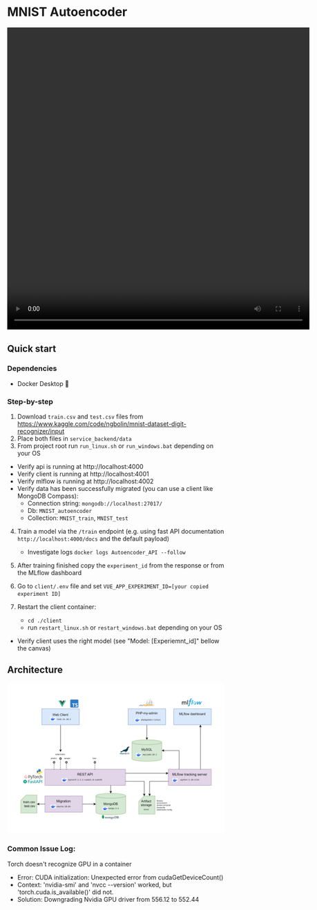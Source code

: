 # MNIST Autoencoder

<video width="700" height="700" controls>
  <source src="documentation/Demo.mp4" type="video/mp4">
</video>

## Quick start
### Dependencies
- Docker Desktop 🐋 

### Step-by-step
1. Download `train.csv` and `test.csv` files from https://www.kaggle.com/code/ngbolin/mnist-dataset-digit-recognizer/input
2. Place both files in `service_backend/data`
3. From project root run `run_linux.sh` or `run_windows.bat` depending on your OS

- Verify api is running at http://localhost:4000
- Verify client is running at http://localhost:4001
- Verify mlflow is running at http://localhost:4002
- Verify data has been successfully migrated (you can use a client like MongoDB Compass):
  - Connection string: `mongodb://localhost:27017/`
  - Db: `MNIST_autoencoder`
  - Collection: `MNIST_train`, `MNIST_test`

4. Train a model via the `/train` endpoint (e.g. using fast API documentation `http://localhost:4000/docs` and the default payload)
    - Investigate logs `docker logs Autoencoder_API --follow`

5. After training finished copy the `experiment_id` from the response or from the MLflow dashboard
6. Go to `client/.env` file and set `VUE_APP_EXPERIMENT_ID=[your copied experiment ID]`
7. Restart the client container:
    - `cd ./client`
    - run `restart_linux.sh` or `restart_windows.bat` depending on your OS

- Verify client uses the right model (see "Model: [Experiemnt_id]" bellow the canvas)

## Architecture
<img src="documentation/MNIST_Autoencoder_architecture.png" alt="drawing" width="1500"/>

### Common Issue Log: 
Torch doesn't recognize GPU in a container
- Error: CUDA initialization: Unexpected error from cudaGetDeviceCount()
- Context: 'nvidia-smi' and 'nvcc --version' worked, but 'torch.cuda.is_available()' did not.
- Solution: Downgrading Nvidia GPU driver from 556.12 to 552.44
